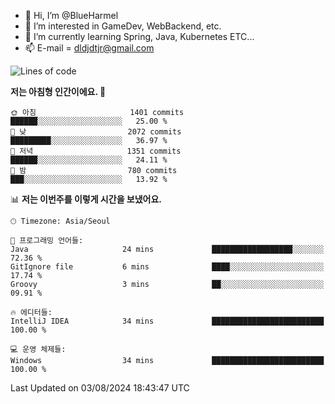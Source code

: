 - 👋 Hi, I’m @BlueHarmel
- 👀 I’m interested in GameDev, WebBackend, etc.
- 🌱 I’m currently learning Spring, Java, Kubernetes ETC...
- 📫 E-mail = dldjdtjr@gmail.com
  <!--START_SECTION:waka-->
![Lines of code](https://img.shields.io/badge/%EC%A0%80%EB%8A%94%20%EC%97%AC%ED%83%9C%EA%B9%8C%EC%A7%80%20-46.4%20million%20%EC%A4%84%EC%9D%98%20%EC%BD%94%EB%93%9C%EB%A5%BC%20%EC%9E%91%EC%84%B1%ED%96%88%EC%96%B4%EC%9A%94.-blue)

**저는 아침형 인간이에요. 🐤** 

```text
🌞 아침                     1401 commits        ██████░░░░░░░░░░░░░░░░░░░   25.00 % 
🌆 낮　                     2072 commits        █████████░░░░░░░░░░░░░░░░   36.97 % 
🌃 저녁                     1351 commits        ██████░░░░░░░░░░░░░░░░░░░   24.11 % 
🌙 밤　                     780 commits         ███░░░░░░░░░░░░░░░░░░░░░░   13.92 % 
```


📊 **저는 이번주를 이렇게 시간을 보냈어요.** 

```text
🕑︎ Timezone: Asia/Seoul

💬 프로그래밍 언어들: 
Java                     24 mins             ██████████████████░░░░░░░   72.36 % 
GitIgnore file           6 mins              ████░░░░░░░░░░░░░░░░░░░░░   17.74 % 
Groovy                   3 mins              ██░░░░░░░░░░░░░░░░░░░░░░░   09.91 % 

🔥 에디터들: 
IntelliJ IDEA            34 mins             █████████████████████████   100.00 % 

💻 운영 체제들: 
Windows                  34 mins             █████████████████████████   100.00 % 
```


 Last Updated on 03/08/2024 18:43:47 UTC
<!--END_SECTION:waka-->
<!---
BlueHarmel/BlueHarmel is a ✨ special ✨ repository because its `README.md` (this file) appears on your GitHub profile.
You can click the Preview link to take a look at your changes.
--->

